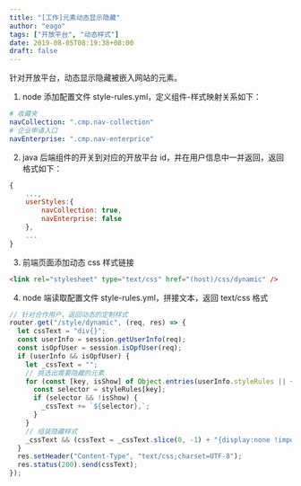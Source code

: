 ```yaml
---
title: "[工作]元素动态显示隐藏"
author: "eago"
tags: ["开放平台", "动态样式"]
date: 2019-08-05T08:19:38+08:00
draft: false
---
```


针对开放平台，动态显示隐藏被嵌入网站的元素。

<!--more-->

1. node 添加配置文件 style-rules.yml，定义组件-样式映射关系如下：

```yml
# 收藏夹
navCollection: ".cmp.nav-collection"
# 企业申请入口
navEnterprise: ".cmp.nav-enterprice"
```

2. java 后端组件的开关到对应的开放平台 id，并在用户信息中一并返回，返回格式如下：

```js
{
    ...,
    userStyles:{
        navCollection: true,
        navEnterprise: false
    },
    ...
}
```

3. 前端页面添加动态 css 样式链接

```html
<link rel="stylesheet" type="text/css" href="(host)/css/dynamic" />
```

4. node 端读取配置文件 style-rules.yml，拼接文本，返回 text/css 格式

```js
// 针对合作用户，返回动态的定制样式
router.get("/style/dynamic", (req, res) => {
  let cssText = "div{}";
  const userInfo = session.getUserInfo(req);
  const isOpfUser = session.isOpfUser(req);
  if (userInfo && isOpfUser) {
    let _cssText = "";
    // 挑选出需要隐藏的元素
    for (const [key, isShow] of Object.entries(userInfo.styleRules || {})) {
      const selector = styleRules[key];
      if (selector && !isShow) {
        _cssText += `${selector},`;
      }
    }
    // 组装隐藏样式
    _cssText && (cssText = _cssText.slice(0, -1) + "{display:none !important}");
  }
  res.setHeader("Content-Type", "text/css;charset=UTF-8");
  res.status(200).send(cssText);
});
```
